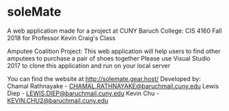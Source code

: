 # soleMate 


A web application made for a project at CUNY Baruch College: CIS 4160 Fall 2018 for Professor Kevin Craig's Class

Amputee Coalition Project: This web application will help users to find other amputees to purchase a pair of shoes together
Please use Visual Studio 2017 to clone this application and run on your local server

You can find the website at http://solemate.gear.host/
Developed by: Chamal Rathnayake - CHAMAL.RATHNAYAKE@baruchmail.cuny.edu
              Lewis Diep - LEWIS.DIEP@baruchmail.cuny.edu
              Kevin Chu - KEVIN.CHU2@baruchmail.cuny.edu
